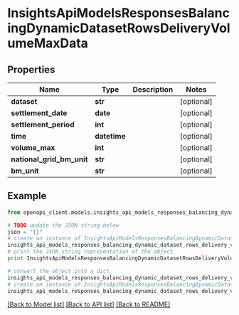 # InsightsApiModelsResponsesBalancingDynamicDatasetRowsDeliveryVolumeMaxData


## Properties
Name | Type | Description | Notes
------------ | ------------- | ------------- | -------------
**dataset** | **str** |  | [optional] 
**settlement_date** | **date** |  | [optional] 
**settlement_period** | **int** |  | [optional] 
**time** | **datetime** |  | [optional] 
**volume_max** | **int** |  | [optional] 
**national_grid_bm_unit** | **str** |  | [optional] 
**bm_unit** | **str** |  | [optional] 

## Example

```python
from openapi_client.models.insights_api_models_responses_balancing_dynamic_dataset_rows_delivery_volume_max_data import InsightsApiModelsResponsesBalancingDynamicDatasetRowsDeliveryVolumeMaxData

# TODO update the JSON string below
json = "{}"
# create an instance of InsightsApiModelsResponsesBalancingDynamicDatasetRowsDeliveryVolumeMaxData from a JSON string
insights_api_models_responses_balancing_dynamic_dataset_rows_delivery_volume_max_data_instance = InsightsApiModelsResponsesBalancingDynamicDatasetRowsDeliveryVolumeMaxData.from_json(json)
# print the JSON string representation of the object
print InsightsApiModelsResponsesBalancingDynamicDatasetRowsDeliveryVolumeMaxData.to_json()

# convert the object into a dict
insights_api_models_responses_balancing_dynamic_dataset_rows_delivery_volume_max_data_dict = insights_api_models_responses_balancing_dynamic_dataset_rows_delivery_volume_max_data_instance.to_dict()
# create an instance of InsightsApiModelsResponsesBalancingDynamicDatasetRowsDeliveryVolumeMaxData from a dict
insights_api_models_responses_balancing_dynamic_dataset_rows_delivery_volume_max_data_form_dict = insights_api_models_responses_balancing_dynamic_dataset_rows_delivery_volume_max_data.from_dict(insights_api_models_responses_balancing_dynamic_dataset_rows_delivery_volume_max_data_dict)
```
[[Back to Model list]](../README.md#documentation-for-models) [[Back to API list]](../README.md#documentation-for-api-endpoints) [[Back to README]](../README.md)


